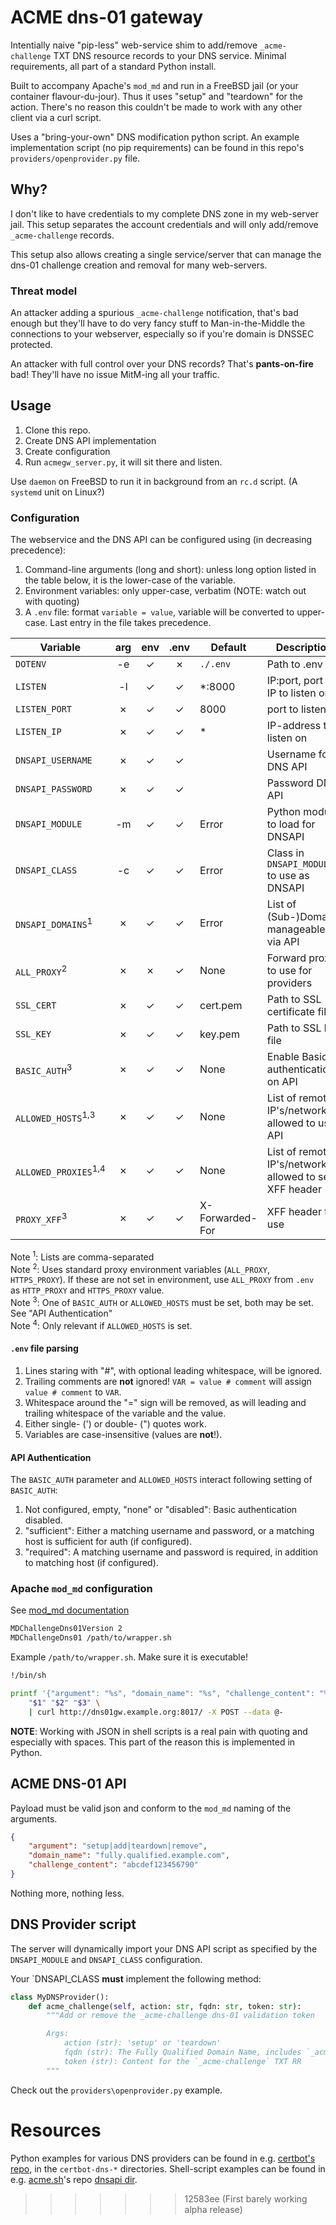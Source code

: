 # ACME dns-01 gateway

Intentially naive "pip-less" web-service shim to add/remove
`_acme-challenge` TXT DNS resource records to your DNS service. Minimal
requirements, all part of a standard Python install.

Built to accompany Apache's `mod_md` and run in a FreeBSD jail (or your
container flavour-du-jour). Thus it uses "setup" and "teardown" for the action.
There's no reason this couldn't be made to work with any other client via
a curl script.

Uses a "bring-your-own" DNS modification python script. An example
implementation script (no pip requirements) can be found in this repo's
`providers/openprovider.py` file.

## Why?

I don't like to have credentials to my complete DNS zone in my web-server jail.
This setup separates the account credentials and will only add/remove
`_acme-challenge` records.

This setup also allows creating a single service/server that can manage the
dns-01 challenge creation and removal for many web-servers.

### Threat model

An attacker adding a spurious `_acme-challenge` notification, that's bad enough
but they'll have to do very fancy stuff to Man-in-the-Middle the connections to
your webserver, especially so if you're domain is DNSSEC protected.

An attacker with full control over your DNS records? That's **pants-on-fire**
bad! They'll have no issue MitM-ing all your traffic.

## Usage

1. Clone this repo.
1. Create DNS API implementation
1. Create configuration
1. Run `acmegw_server.py`, it will sit there and listen.

Use `daemon` on FreeBSD to run it in background from an `rc.d` script.
(A `systemd` unit on Linux?)

### Configuration

The webservice and the DNS API can be configured using (in decreasing
precedence):

1. Command-line arguments (long and short): unless long option listed in the
   table below, it is the lower-case of the variable.
2. Environment variables: only upper-case, verbatim (NOTE: watch out with
   quoting)
3. A `.env` file: format `variable = value`, variable will be converted to
   upper-case. Last entry in the file takes precedence.

| Variable | arg | env | .env | Default | Description |
| ---      |:---:|:---:|:---:| --- | --- |
| `DOTENV`   | -e  | ✓ | ✗ | `./.env`  | Path to .env file |
| `LISTEN`   | -l  | ✓ | ✓ | *:8000 | IP:port, port or IP to listen on |
| `LISTEN_PORT` | ✗ | ✓ | ✓ | 8000 | port to listen on |
| `LISTEN_IP` | ✗ | ✓ | ✓ | * | IP-address to listen on |
| `DNSAPI_USERNAME` | ✗ | ✓ | ✓ | | Username for DNS API |
| `DNSAPI_PASSWORD` | ✗ | ✓ | ✓ | | Password  DNS API |
| `DNSAPI_MODULE` | -m | ✓ | ✓ | Error | Python module to load for DNSAPI |
| `DNSAPI_CLASS` | -c | ✓ | ✓ | Error | Class in `DNSAPI_MODULE` to use as DNSAPI |
| `DNSAPI_DOMAINS`<sup>1</sup> | ✗ | ✓ | ✓ | Error | List of (Sub-)Domains manageable via API |
| `ALL_PROXY`<sup>2</sup> | ✗ | ✗ | ✓ | None | Forward proxy to use for providers |
| `SSL_CERT` | ✗ | ✓ | ✓ | cert.pem | Path to SSL certificate file |
| `SSL_KEY`  | ✗| ✓ | ✓ | key.pem | Path to SSL key file |
| `BASIC_AUTH`<sup>3</sup> | ✗ | ✓ | ✓ | None | Enable Basic authentication on API |
| `ALLOWED_HOSTS`<sup>1,3</sup> | ✗ | ✓ | ✓ | None | List of remote IP's/networks allowed to use API |
| `ALLOWED_PROXIES`<sup>1,4</sup> | ✗ | ✓ | ✓ | None | List of remote IP's/networks allowed to set XFF header |
| `PROXY_XFF`<sup>3</sup> | ✗ | ✓ | ✓ | X-Forwarded-For | XFF header to use |

Note <sup>1</sup>: Lists are comma-separated<br/>
Note <sup>2</sup>: Uses standard proxy environment variables (`ALL_PROXY`,
`HTTPS_PROXY`). If these are not set in environment, use `ALL_PROXY` from
`.env` as `HTTP_PROXY` and `HTTPS_PROXY` value.<br/>
Note <sup>3</sup>: One of `BASIC_AUTH` or `ALLOWED_HOSTS` must be set, both may
be set. See "API Authentication"<br/>
Note <sup>4</sup>: Only relevant if `ALLOWED_HOSTS` is set.

#### `.env` file parsing

1. Lines staring with "#", with optional leading whitespace, will be ignored.
2. Trailing comments are **not** ignored! `VAR = value # comment` will assign
   `value # comment` to `VAR`.
3. Whitespace around the "=" sign will be removed, as will leading and trailing
   whitespace of the variable and the value.
4. Either single- (') or double- (") quotes work.
5. Variables are case-insensitive (values are **not**!).

#### API Authentication

The `BASIC_AUTH` parameter and `ALLOWED_HOSTS` interact following setting of
`BASIC_AUTH`:

1. Not configured, empty, "none" or "disabled": Basic authentication disabled.
2. "sufficient": Either a matching username and password, or a matching host is sufficient for auth (if configured).
3. "required": A matching username and password is required, in addition to matching host (if configured).

### Apache `mod_md` configuration

See [mod_md documentation](https://httpd.apache.org/docs/2.4/mod/mod_md.htm)

```apache
MDChallengeDns01Version 2
MDChallengeDns01 /path/to/wrapper.sh
```

Example `/path/to/wrapper.sh`. Make sure it is executable!

```sh
!/bin/sh

printf '{"argument": "%s", "domain_name": "%s", "challenge_content": "%s"}' \
    "$1" "$2" "$3" \
    | curl http://dns01gw.example.org:8017/ -X POST --data @-
```

**NOTE**: Working with JSON in shell scripts is a real pain with quoting and
especially with spaces. This part of the reason this is implemented in Python.

## ACME DNS-01 API

Payload must be valid json and conform to the `mod_md` naming of the arguments.

```json
{
    "argument": "setup|add|teardown|remove",
    "domain_name": "fully.qualified.example.com",
    "challenge_content": "abcdef123456790" 
}
```

Nothing more, nothing less.

## DNS Provider script

The server will dynamically import your DNS API script as specified by the
`DNSAPI_MODULE` and `DNSAPI_CLASS` configuration.

Your `DNSAPI_CLASS **must** implement the following method: 

```python
class MyDNSProvider():
    def acme_challenge(self, action: str, fqdn: str, token: str):
        """Add or remove the _acme-challenge dns-01 validation token

        Args:
            action (str): 'setup' or 'teardown' 
            fqdn (str): The Fully Qualified Domain Name, includes `_acme-challenge` prefix 
            token (str): Content for the `_acme-challenge` TXT RR
        """
```

Check out the `providers\openprovider.py` example.

# Resources

Python examples for various DNS providers can be found in e.g.
[certbot's repo](https://github.com/certbot/certbot/), in the `certbot-dns-*`
directories.
Shell-script examples can be found in e.g. [acme.sh](https://acme.sh)'s repo
[dnsapi dir](https://github.com/acmesh-official/acme.sh/tree/master/dnsapi).
>>>>>>> 12583ee (First barely working alpha release)
